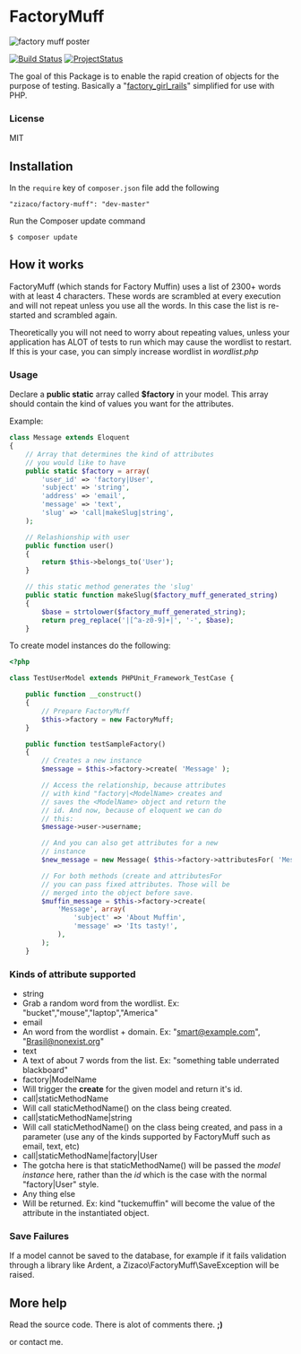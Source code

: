 FactoryMuff
===========

![factory muff poster](https://dl.dropbox.com/u/12506137/libs_bundles/factorymuff.png)

[![Build Status](https://api.travis-ci.org/Zizaco/factory-muff.png)](https://travis-ci.org/Zizaco/factory-muff)
[![ProjectStatus](http://stillmaintained.com/Zizaco/factory-muff.png)](http://stillmaintained.com/Zizaco/factory-muff)

The goal of this Package is to enable the rapid creation of objects for the purpose of testing. Basically a "[factory\_girl\_rails](https://github.com/thoughtbot/factory_girl_rails)" simplified for use with PHP.

### License

MIT

Installation
-----------

In the `require` key of `composer.json` file add the following

    "zizaco/factory-muff": "dev-master"

Run the Composer update command

    $ composer update


How it works
------------

FactoryMuff (which stands for Factory Muffin) uses a list of 2300+ words with at least 4 characters. These words are scrambled at every execution and will not repeat unless you use all the words. In this case the list is re-started and scrambled again.

Theoretically you will not need to worry about repeating values​​, unless your application has ALOT of tests to run which may cause the wordlist to restart. If this is your case, you can simply increase wordlist in _wordlist.php_

### Usage

Declare a __public static__ array called __$factory__ in your model. This array should contain the kind of values you want for the attributes.

Example:
```php
class Message extends Eloquent
{
    // Array that determines the kind of attributes
    // you would like to have
    public static $factory = array(
        'user_id' => 'factory|User',
        'subject' => 'string',
        'address' => 'email',
        'message' => 'text',
        'slug' => 'call|makeSlug|string',
    );

    // Relashionship with user
    public function user()
    {
        return $this->belongs_to('User');
    }

    // this static method generates the 'slug'
    public static function makeSlug($factory_muff_generated_string)
    {
        $base = strtolower($factory_muff_generated_string);
        return preg_replace('|[^a-z0-9]+|', '-', $base);
    }
```

To create model instances do the following:
```php
<?php

class TestUserModel extends PHPUnit_Framework_TestCase {

    public function __construct()
    {
        // Prepare FactoryMuff
        $this->factory = new FactoryMuff;
    }

    public function testSampleFactory()
    {
        // Creates a new instance
        $message = $this->factory->create( 'Message' );

        // Access the relationship, because attributes
        // with kind "factory|<ModelName> creates and
        // saves the <ModelName> object and return the
        // id. And now, because of eloquent we can do
        // this:
        $message->user->username;

        // And you can also get attributes for a new
        // instance
        $new_message = new Message( $this->factory->attributesFor( 'Message' ) )

        // For both methods (create and attributesFor
        // you can pass fixed attributes. Those will be
        // merged into the object before save.
        $muffin_message = $this->factory->create(
            'Message', array(
                'subject' => 'About Muffin',
                'message' => 'Its tasty!',
            ),
        );
    }
```

### Kinds of attribute supported

* string
 * Grab a random word from the wordlist. Ex: "bucket","mouse","laptop","America"
* email
 * An word from the wordlist + domain. Ex: "smart@example.com", "Brasil@nonexist.org"
* text
 * A text of about 7 words from the list. Ex: "something table underrated blackboard"
* factory|ModelName
 * Will trigger the __create__ for the given model and return it's id.
* call|staticMethodName
 * Will call staticMethodName() on the class being created.
* call|staticMethodName|string
 * Will call staticMethodName() on the class being created, and pass in a parameter (use any of the kinds supported by FactoryMuff such as email, text, etc)
* call|staticMethodName|factory|User
 * The gotcha here is that staticMethodName() will be passed the _model instance_ here, rather than the _id_ which is the case with the normal "factory|User" style.
* Any thing else
 * Will be returned. Ex: kind "tuckemuffin" will become the value of the attribute in the instantiated object.


### Save Failures

If a model cannot be saved to the database, for example if it fails validation through a library like Ardent, a Zizaco\FactoryMuff\SaveException will be raised.

More help
---------

Read the source code. There is alot of comments there. __;)__

or contact me.
